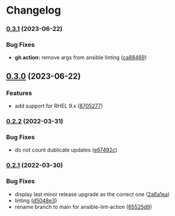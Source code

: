 # Changelog

### [0.3.1](https://www.github.com/chornberger-c2c/ansible-verbose-updates/compare/v0.3.0...v0.3.1) (2023-06-22)


### Bug Fixes

* **gh action:** remove args from ansible linting ([ca88469](https://www.github.com/chornberger-c2c/ansible-verbose-updates/commit/ca884699f53379f7164ad8543dcb5eaa6cc9eec8))

## [0.3.0](https://www.github.com/chornberger-c2c/ansible-verbose-updates/compare/v0.2.2...v0.3.0) (2023-06-22)


### Features

* add support for RHEL 9.x ([8705277](https://www.github.com/chornberger-c2c/ansible-verbose-updates/commit/8705277572cf89f541aa2ae7b8ee04610786d98a))

### [0.2.2](https://www.github.com/chornberger-c2c/ansible-verbose-updates/compare/v0.2.1...v0.2.2) (2022-03-31)


### Bug Fixes

* do not count dublicate updates ([e67492c](https://www.github.com/chornberger-c2c/ansible-verbose-updates/commit/e67492c75d1fbe18c21f1fb635b53f80f03b2d08))

### [0.2.1](https://www.github.com/chornberger-c2c/ansible-verbose-updates/compare/v0.2.0...v0.2.1) (2022-03-30)


### Bug Fixes

* display last minor release upgrade as the correct one ([2a6a1ea](https://www.github.com/chornberger-c2c/ansible-verbose-updates/commit/2a6a1eae2e237d98eb07269fbc3effa782951d5d))
* linting ([d5048e3](https://www.github.com/chornberger-c2c/ansible-verbose-updates/commit/d5048e30fb4c563a5d435b193d4e1ece438a5f6d))
* rename branch to main for ansible-lint-action ([65525d9](https://www.github.com/chornberger-c2c/ansible-verbose-updates/commit/65525d99a7e1c53857db4960d6e463a6248756c7))
